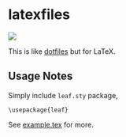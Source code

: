 # latexfiles

![](https://github.com/activatedgeek/latexfiles/workflows/Pages/badge.svg)

This is like [dotfiles](https://dotfiles.github.io) but for LaTeX.

## Usage Notes

Simply include `leaf.sty` package,

```
\usepackage{leaf}
```

See [example.tex](./example.tex) for more.
